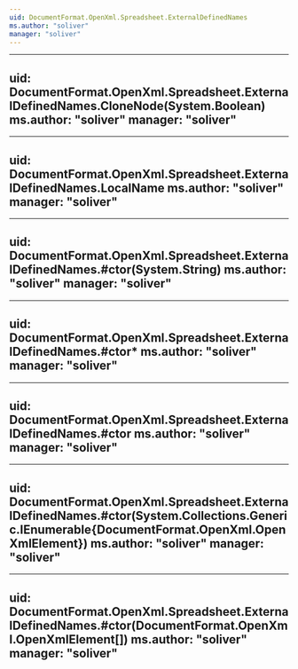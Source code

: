 ```yaml
---
uid: DocumentFormat.OpenXml.Spreadsheet.ExternalDefinedNames
ms.author: "soliver"
manager: "soliver"
---
```


---
uid: DocumentFormat.OpenXml.Spreadsheet.ExternalDefinedNames.CloneNode(System.Boolean)
ms.author: "soliver"
manager: "soliver"
---

---
uid: DocumentFormat.OpenXml.Spreadsheet.ExternalDefinedNames.LocalName
ms.author: "soliver"
manager: "soliver"
---

---
uid: DocumentFormat.OpenXml.Spreadsheet.ExternalDefinedNames.#ctor(System.String)
ms.author: "soliver"
manager: "soliver"
---

---
uid: DocumentFormat.OpenXml.Spreadsheet.ExternalDefinedNames.#ctor*
ms.author: "soliver"
manager: "soliver"
---

---
uid: DocumentFormat.OpenXml.Spreadsheet.ExternalDefinedNames.#ctor
ms.author: "soliver"
manager: "soliver"
---

---
uid: DocumentFormat.OpenXml.Spreadsheet.ExternalDefinedNames.#ctor(System.Collections.Generic.IEnumerable{DocumentFormat.OpenXml.OpenXmlElement})
ms.author: "soliver"
manager: "soliver"
---

---
uid: DocumentFormat.OpenXml.Spreadsheet.ExternalDefinedNames.#ctor(DocumentFormat.OpenXml.OpenXmlElement[])
ms.author: "soliver"
manager: "soliver"
---
